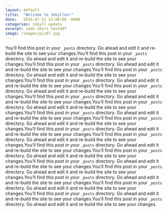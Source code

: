 ```yaml
---
layout: default
title:  "Welcome to Jekylloo!"
date:   2016-07-21 12:00:00 -0400
categories: jekyll update
excerpt: some short textddf
image: /images/pic07.jpg
---
```

You’ll find this post in your `_posts` directory. Go ahead and edit it and re-build the site to see your changes.You’ll find this post in your `_posts` directory. Go ahead and edit it and re-build the site to see your changes.You’ll find this post in your `_posts` directory. Go ahead and edit it and re-build the site to see your changes.You’ll find this post in your `_posts` directory. Go ahead and edit it and re-build the site to see your changes.You’ll find this post in your `_posts` directory. Go ahead and edit it and re-build the site to see your changes.You’ll find this post in your `_posts` directory. Go ahead and edit it and re-build the site to see your changes.You’ll find this post in your `_posts` directory. Go ahead and edit it and re-build the site to see your changes.You’ll find this post in your `_posts` directory. Go ahead and edit it and re-build the site to see your changes.You’ll find this post in your `_posts` directory. Go ahead and edit it and re-build the site to see your changes.You’ll find this post in your `_posts` directory. Go ahead and edit it and re-build the site to see your changes.You’ll find this post in your `_posts` directory. Go ahead and edit it and re-build the site to see your changes.You’ll find this post in your `_posts` directory. Go ahead and edit it and re-build the site to see your changes.You’ll find this post in your `_posts` directory. Go ahead and edit it and re-build the site to see your changes.You’ll find this post in your `_posts` directory. Go ahead and edit it and re-build the site to see your changes.You’ll find this post in your `_posts` directory. Go ahead and edit it and re-build the site to see your changes.You’ll find this post in your `_posts` directory. Go ahead and edit it and re-build the site to see your changes.You’ll find this post in your `_posts` directory. Go ahead and edit it and re-build the site to see your changes.You’ll find this post in your `_posts` directory. Go ahead and edit it and re-build the site to see your changes.You’ll find this post in your `_posts` directory. Go ahead and edit it and re-build the site to see your changes.You’ll find this post in your `_posts` directory. Go ahead and edit it and re-build the site to see your changes.